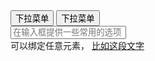 <div class="layui-btn-container">
  <button class="layui-btn demo-dropdown-base">
    <span>下拉菜单</span>
    <i class="layui-icon layui-icon-down layui-font-12"></i>
  </button>
  <button class="layui-btn layui-btn-primary demo-dropdown-base">
    <span>下拉菜单</span>
    <i class="layui-icon layui-icon-down layui-font-12"></i>
  </button>
</div>
 
<div class="layui-inline" style="width: 235px;">
  <input name="" placeholder="在输入框提供一些常用的选项" class="layui-input" id="ID-dropdown-demo-base-input">
</div>
<div class="layui-inline layui-word-aux layui-font-gray">
  可以绑定任意元素，
  <a href="javascript:;" class="layui-font-blue" id="ID-dropdown-demo-base-text">
    比如这段文字 
    <i class="layui-icon layui-font-12 layui-icon-down"></i>
  </a>
</div>

<script>
layui.use(function(){
  var dropdown = layui.dropdown;

  // 渲染
  dropdown.render({
    elem: '.demo-dropdown-base', // 绑定元素选择器，此处指向 class 可同时绑定多个元素
    data: [{
      title: 'menu item 1',
      id: 100
    },{
      title: 'menu item 2',
      id: 101
    },{
      title: 'menu item 3',
      id: 102
    }],
    click: function(obj){
      this.elem.find('span').text(obj.title);
    }
  });

  // 绑定输入框
  dropdown.render({
    elem: '#ID-dropdown-demo-base-input',
    data: [{
      title: 'menu item 1',
      id: 101
    },{
      title: 'menu item 2',
      id: 102
    },{
      title: 'menu item 3',
      id: 103
    },{
      title: 'menu item 4',
      id: 104
    },{
      title: 'menu item 5',
      id: 105
    },{
      title: 'menu item 6',
      id: 106
    }],
    click: function(obj){
      this.elem.val(obj.title);
    },
    style: 'min-width: 235px;'
  });

  // 绑定文字
  dropdown.render({
    elem: '#ID-dropdown-demo-base-text',
    data: [{
      title: 'menu item 1',
      id: 100
    },{
      title: 'menu item 2',
      id: 101,
      child: [{  // 横向子菜单
        title: 'menu item 2-1',
        id: 1011
      },{
        title: 'menu item 2-2',
        id: 1012
      }]
    },{
      title: 'menu item 3',
      id: 102
    },{
      type: '-' // 分割线
    },{
      title: 'menu group',
      id: 103,
      type: 'group', // 纵向菜单组
      child: [{
        title: 'menu item 4-1',
        id: 1031
      },{
        title: 'menu item 4-2',
        id: 1032
      }]
    },{
      type: '-' // 分割线
    },{
      title: 'menu item 5',
      id: 104
    },{
      title: 'menu item 5',
      id: 104
    }],
    click: function(obj){
      this.elem.val(obj.title);
    }
  });

});
</script>